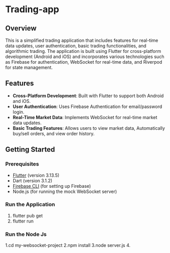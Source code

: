 # Trading-app

## Overview

This is a simplified trading application that includes features for real-time data updates, user authentication, basic trading functionalities, and algorithmic trading. The application is built using Flutter for cross-platform development (Android and iOS) and incorporates various technologies such as Firebase for authentication, WebSocket for real-time data, and Riverpod for state management.

## Features

- **Cross-Platform Development**: Built with Flutter to support both Android and iOS.
- **User Authentication**: Uses Firebase Authentication for email/password login.
- **Real-Time Market Data**: Implements WebSocket for real-time market data updates.
- **Basic Trading Features**: Allows users to view market data, Automatically buy/sell orders, and view order history.


## Getting Started

### Prerequisites

- [Flutter](https://flutter.dev/docs/get-started/install) (version 3.13.5)
- Dart (version 3.1.2)
- [Firebase CLI](https://firebase.google.com/docs/cli) (for setting up Firebase)
- Node.js (for running the mock WebSocket server)

### Run the Application

1. flutter pub get
2. flutter run

### Run the Node Js

1.cd my-websocket-project
2.npm install
3.node server.js
4.




